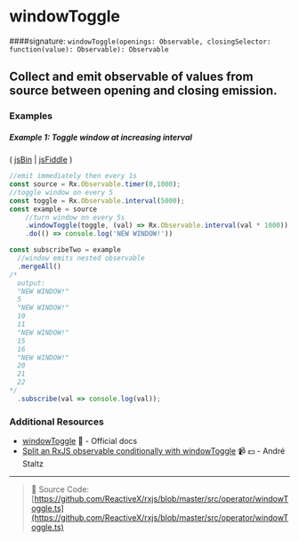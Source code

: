 # windowToggle
####signature: `windowToggle(openings: Observable, closingSelector: function(value): Observable): Observable`

## Collect and emit observable of values from source between opening and closing emission.

### Examples

##### Example 1: Toggle window at increasing interval

( [jsBin](http://jsbin.com/xasofupuka/1/edit?js,console) | [jsFiddle](https://jsfiddle.net/btroncone/3xmmuzy4/) )

```js
//emit immediately then every 1s
const source = Rx.Observable.timer(0,1000);
//toggle window on every 5
const toggle = Rx.Observable.interval(5000);
const example = source
    //turn window on every 5s
    .windowToggle(toggle, (val) => Rx.Observable.interval(val * 1000))
    .do(() => console.log('NEW WINDOW!'))

const subscribeTwo = example 
  //window emits nested observable
  .mergeAll()
/*
  output:
  "NEW WINDOW!"
  5
  "NEW WINDOW!"
  10
  11
  "NEW WINDOW!"
  15
  16
  "NEW WINDOW!"
  20
  21
  22
*/
  .subscribe(val => console.log(val));
```


### Additional Resources
* [windowToggle](http://reactivex.io/rxjs/class/es6/Observable.js~Observable.html#instance-method-windowToggle) :newspaper: - Official docs
* [Split an RxJS observable conditionally with windowToggle](https://egghead.io/lessons/rxjs-split-an-rxjs-observable-conditionally-with-windowtoggle?course=use-higher-order-observables-in-rxjs-effectively) :video_camera: :dollar: - André Staltz

---
> :file_folder: Source Code:  [https://github.com/ReactiveX/rxjs/blob/master/src/operator/windowToggle.ts](https://github.com/ReactiveX/rxjs/blob/master/src/operator/windowToggle.ts)
